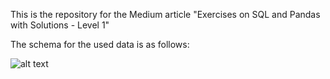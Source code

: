 This is the repository for the Medium article "Exercises on SQL and Pandas with Solutions - Level 1"

The schema for the used data is as follows:

![alt text](https://raw.githubusercontent.com/kelmouloudi/SQL-Pandas-Exercises-Jupyter-Notebook-Level1/main/schema.png)

